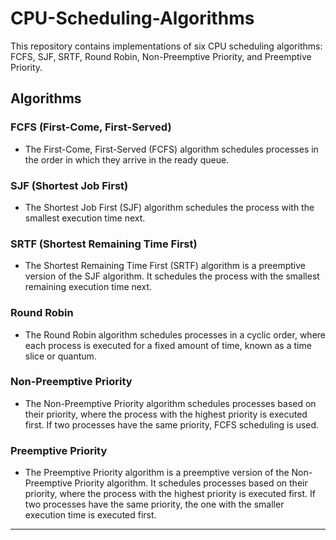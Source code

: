 # CPU-Scheduling-Algorithms

This repository contains implementations of six CPU scheduling algorithms: FCFS, SJF, SRTF, Round Robin, Non-Preemptive Priority, and Preemptive Priority.

## Algorithms
### FCFS (First-Come, First-Served)
* The First-Come, First-Served (FCFS) algorithm schedules processes in the order in which they arrive in the ready queue.

### SJF (Shortest Job First)
* The Shortest Job First (SJF) algorithm schedules the process with the smallest execution time next.

### SRTF (Shortest Remaining Time First)
* The Shortest Remaining Time First (SRTF) algorithm is a preemptive version of the SJF algorithm. It schedules the process with the smallest remaining execution time next.

### Round Robin
* The Round Robin algorithm schedules processes in a cyclic order, where each process is executed for a fixed amount of time, known as a time slice or quantum.

### Non-Preemptive Priority
* The Non-Preemptive Priority algorithm schedules processes based on their priority, where the process with the highest priority is executed first. If two processes have the same priority, FCFS scheduling is used.

### Preemptive Priority
* The Preemptive Priority algorithm is a preemptive version of the Non-Preemptive Priority algorithm. It schedules processes based on their priority, where the process with the highest priority is executed first. If two processes have the same priority, the one with the smaller execution time is executed first.
 
<hr>
